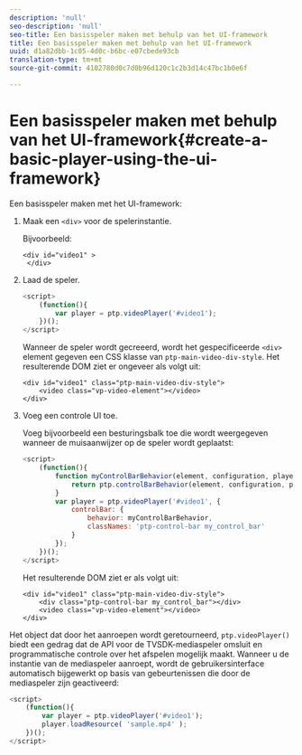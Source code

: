 ```yaml
---
description: 'null'
seo-description: 'null'
seo-title: Een basisspeler maken met behulp van het UI-framework
title: Een basisspeler maken met behulp van het UI-framework
uuid: d1a82dbb-1c05-4d0c-b6bc-e07cbede93cb
translation-type: tm+mt
source-git-commit: 4102780d0c7d0b96d120c1c2b3d14c47bc1b0e6f

---
```



# Een basisspeler maken met behulp van het UI-framework{#create-a-basic-player-using-the-ui-framework}

Een basisspeler maken met het UI-framework:

1. Maak een `<div>` voor de spelerinstantie.

   Bijvoorbeeld:

   ```
   <div id="video1" > 
    </div>
   ```

1. Laad de speler.

   ```js
   <script> 
       (function(){ 
           var player = ptp.videoPlayer('#video1'); 
       })(); 
   </script>
   ```

   Wanneer de speler wordt gecreeerd, wordt het gespecificeerde `<div>` element gegeven een CSS klasse van `ptp-main-video-div-style`. Het resulterende DOM ziet er ongeveer als volgt uit:

   ```
   <div id="video1" class="ptp-main-video-div-style"> 
       <video class="vp-video-element"></video> 
   </div>
   ```

1. Voeg een controle UI toe.

   Voeg bijvoorbeeld een besturingsbalk toe die wordt weergegeven wanneer de muisaanwijzer op de speler wordt geplaatst:

   ```js
   <script> 
       (function(){ 
           function myControlBarBehavior(element, configuration, player) { 
               return ptp.controlBarBehavior(element, configuration, player); 
           } 
           var player = ptp.videoPlayer('#video1', { 
               controlBar: { 
                   behavior: myControlBarBehavior, 
                   classNames: 'ptp-control-bar my_control_bar' 
               } 
           }); 
       })(); 
   </script>
   ```

   Het resulterende DOM ziet er als volgt uit:

   ```
   <div id="video1" class="ptp-main-video-div-style"> 
       <div class="ptp-control-bar my_control_bar"></div> 
       <video class="vp-video-element"></video> 
   </div>
   ```

Het object dat door het aanroepen wordt geretourneerd, `ptp.videoPlayer()` biedt een gedrag dat de API voor de TVSDK-mediaspeler omsluit en programmatische controle over het afspelen mogelijk maakt. Wanneer u de instantie van de mediaspeler aanroept, wordt de gebruikersinterface automatisch bijgewerkt op basis van gebeurtenissen die door de mediaspeler zijn geactiveerd:

```js
<script> 
    (function(){ 
        var player = ptp.videoPlayer('#video1'); 
        player.loadResource( 'sample.mp4' ); 
    })(); 
</script>
```
